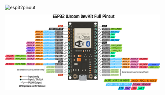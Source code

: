 ![esp32pinout](https://www.google.com/url?sa=i&url=https%3A%2F%2Fwww.upesy.com%2Fblogs%2Ftutorials%2Fesp32-pinout-reference-gpio-pins-ultimate-guide&psig=AOvVaw1EhVd_KxrM-9ebjGz3q2cj&ust=1710627036655000&source=images&cd=vfe&opi=89978449&ved=0CBMQjRxqFwoTCLCF8bek94QDFQAAAAAdAAAAABAL)

![](ScreenShots/15-26-12.png)
